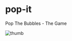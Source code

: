 # pop-it
 Pop The Bubbles - The Game

![thumb](https://github.com/user-attachments/assets/e396693e-b121-4fa8-acc4-bf6a6f34ed7f)

